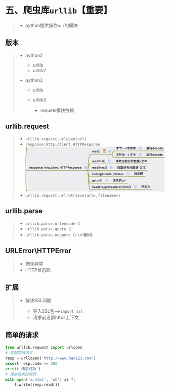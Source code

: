 # 五、爬虫库`urllib`【重要】

> * python提供操作`url`的模块

## 版本

> * python2
>
>   * urllib
>   * urllib2
> * python3
>
>   * urllib
>   * urllib3
>
>     * requets模块依赖

## urllib.request

> * `urllib.request.urlopen(url)`
> * `response:http.client.HTTPResponse` ![img.png](..%2Fimg%2Fimg.png)
> * `urllib.request.urlretrieve(url=,filename=)`

## urllib.parse

> * `urllib.parse.urlencode（）`
> * `urllib.parse.quote（）`
> * `urllib.parse.unquote（）`url解码

## URLError\HTTPError 	

> * 捕获异常
> * HTTP状态码

## 扩展

> * 解决SSL问题
>
>   * 导入SSL包-->`import ssl`
>   * 请求前设置https上下文

## 简单的请求

```python
from urllib.request import urlopen
# 发起网络请求
resp = urllopen('http://www.hao123.com')
assert resp.code == 200
print('请求成功')
# 保存请求的网页
with open('a.html', 'wb') as f:
	f.write(resp.read())
```